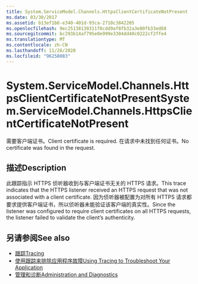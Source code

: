 ```yaml
---
title: System.ServiceModel.Channels.HttpsClientCertificateNotPresent
ms.date: 03/30/2017
ms.assetid: b13ef1b6-e340-401d-93ca-2710c3842205
ms.openlocfilehash: 9ec25138130311f8cdd9af8fb32a3e80fb33ed68
ms.sourcegitcommit: bc293b14af795e0e999e3304dd40c0222cf2ffe4
ms.translationtype: MT
ms.contentlocale: zh-CN
ms.lasthandoff: 11/26/2020
ms.locfileid: "96258083"
---
```

# <a name="systemservicemodelchannelshttpsclientcertificatenotpresent"></a><span data-ttu-id="ceff6-102">System.ServiceModel.Channels.HttpsClientCertificateNotPresent</span><span class="sxs-lookup"><span data-stu-id="ceff6-102">System.ServiceModel.Channels.HttpsClientCertificateNotPresent</span></span>

<span data-ttu-id="ceff6-103">需要客户端证书。</span><span class="sxs-lookup"><span data-stu-id="ceff6-103">Client certificate is required.</span></span> <span data-ttu-id="ceff6-104">在请求中未找到任何证书。</span><span class="sxs-lookup"><span data-stu-id="ceff6-104">No certificate was found in the request.</span></span>  
  
## <a name="description"></a><span data-ttu-id="ceff6-105">描述</span><span class="sxs-lookup"><span data-stu-id="ceff6-105">Description</span></span>  

 <span data-ttu-id="ceff6-106">此跟踪指示 HTTPS 侦听器收到与客户端证书无关的 HTTPS 请求。</span><span class="sxs-lookup"><span data-stu-id="ceff6-106">This trace indicates that the HTTPS listener received an HTTPS request that was not associated with a client certificate.</span></span> <span data-ttu-id="ceff6-107">因为侦听器被配置为对所有 HTTPS 请求都要求提供客户端证书，所以侦听器未能验证该客户端的真实性。</span><span class="sxs-lookup"><span data-stu-id="ceff6-107">Since the listener was configured to require client certificates on all HTTPS requests, the listener failed to validate the client’s authenticity.</span></span>  
  
## <a name="see-also"></a><span data-ttu-id="ceff6-108">另请参阅</span><span class="sxs-lookup"><span data-stu-id="ceff6-108">See also</span></span>

- [<span data-ttu-id="ceff6-109">跟踪</span><span class="sxs-lookup"><span data-stu-id="ceff6-109">Tracing</span></span>](index.md)
- [<span data-ttu-id="ceff6-110">使用跟踪来排除应用程序故障</span><span class="sxs-lookup"><span data-stu-id="ceff6-110">Using Tracing to Troubleshoot Your Application</span></span>](using-tracing-to-troubleshoot-your-application.md)
- [<span data-ttu-id="ceff6-111">管理和诊断</span><span class="sxs-lookup"><span data-stu-id="ceff6-111">Administration and Diagnostics</span></span>](../index.md)
